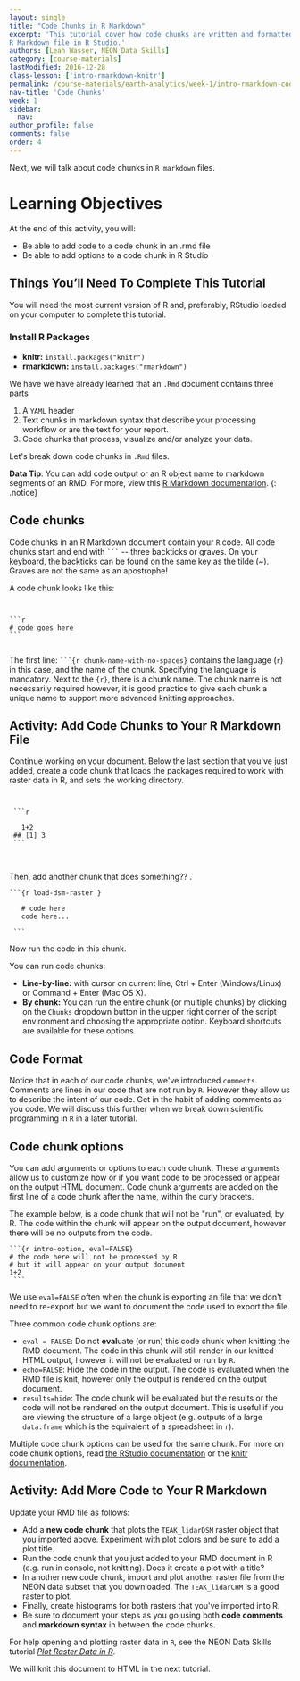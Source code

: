 ```yaml
---
layout: single
title: "Code Chunks in R Markdown"
excerpt: 'This tutorial cover how code chunks are written and formatted within an
R Markdown file in R Studio.'
authors: [Leah Wasser, NEON Data Skills]
category: [course-materials]
lastModified: 2016-12-28
class-lesson: ['intro-rmarkdown-knitr']
permalink: /course-materials/earth-analytics/week-1/intro-rmarkdown-code-chunks/
nav-title: 'Code Chunks'
week: 1
sidebar:
  nav:
author_profile: false
comments: false
order: 4
---
```


Next, we will talk about code chunks in `R markdown` files.

<div class='notice--success' markdown="1">

# Learning Objectives
At the end of this activity, you will:

* Be able to add code to a code chunk in an .rmd file
* Be able to add options to a code chunk in R Studio

## Things You’ll Need To Complete This Tutorial

You will need the most current version of R and, preferably, RStudio loaded on
your computer to complete this tutorial.

### Install R Packages

* **knitr:** `install.packages("knitr")`
* **rmarkdown:** `install.packages("rmarkdown")`

</div>

We have we have already learned that an `.Rmd` document contains three parts

1. A `YAML` header
2. Text chunks in markdown syntax that describe your processing workflow or are the text for your report.
3. Code chunks that process, visualize and/or analyze your data.

Let's break down code chunks in `.Rmd` files.


<i class="fa fa-star"></i> **Data Tip**: You can add code output or an R object
name to markdown segments of an RMD. For more, view this
<a href="http://rmarkdown.rstudio.com/authoring_quick_tour.html#inline_r_code" target="_blank"> R Markdown documentation</a>.
{: .notice}

## Code chunks

Code chunks in an R Markdown document contain your `R` code. All code chunks
 start and end with <code>```</code> -- three backticks or
graves. On your keyboard, the backticks can be found on the same key as the
tilde (~). Graves are not the same as an apostrophe!

A code chunk looks like this:

<pre><code>

```r
# code goes here
```
 </code></pre>

The first line: <code>```{r chunk-name-with-no-spaces}</code> contains the language (`r`) in this case, and the name of the chunk. Specifying
the language is mandatory. Next to the `{r}`, there is a chunk name. The chunk
name is not necessarily required however, it is good practice to give each
chunk a unique name to support more advanced knitting approaches.

<div class="notice--warning" markdown="1">

## Activity: Add Code Chunks to Your R Markdown File

Continue working on your document. Below the last section that you've just added,
create a code chunk that loads the packages required to work with raster data
in R, and sets the working directory.

<pre>
<code>
 
 ```r
 
   1+2
 ## [1] 3
 ```
 </code>
 </pre>


Then, add another chunk that does something?? .

<pre><code>```{r load-dsm-raster }

   # code here
   code here...

 ```</code></pre>

Now run the code in this chunk.

You can run code chunks:

* **Line-by-line:** with cursor on current line, Ctrl + Enter (Windows/Linux) or
Command + Enter (Mac OS X).
* **By chunk:** You can run the entire chunk (or multiple chunks) by
clicking on the `Chunks` dropdown button in the upper right corner of the script
environment and choosing the appropriate option. Keyboard shortcuts are
available for these options.

</div>

## Code Format

Notice that in each of our code chunks, we've introduced `comments`. Comments
are lines in our code that are not run by `R`. However they allow us to describe
the intent of our code. Get in the habit of adding comments as you code. We will discuss this further when we break down scientific programming in `R` in a
later tutorial.

## Code chunk options

You can add arguments or options to each code chunk. These arguments allow
us to customize how or if you want code to be
processed or appear on the output HTML document. Code chunk arguments are added on
the first line of a code
chunk after the name, within the curly brackets.

The example below, is a code chunk that will not be "run", or evaluated, by R.
The code within the chunk will appear on the output document, however there
will be no outputs from the code.

<pre><code>```{r intro-option, eval=FALSE}
# the code here will not be processed by R
# but it will appear on your output document
1+2
 ```</code></pre>

We use `eval=FALSE` often when the chunk is exporting an file that we don't
need to re-export but we want to document the code used to export the file.

Three common code chunk options are:

* `eval = FALSE`: Do not **eval**uate (or run) this code chunk when
knitting the RMD document. The code in this chunk will still render in our knitted
HTML output, however it will not be evaluated or run by `R`.
* `echo=FALSE`: Hide the code in the output. The code is
evaluated when the RMD file is knit, however only the output is rendered on the
output document.
* `results=hide`: The code chunk will be evaluated but the results or the code
will not be rendered on the output document. This is useful if you are viewing the
structure of a large object (e.g. outputs of a large `data.frame` which is
  the equivalent of a spreadsheet in `r`).

Multiple code chunk options can be used for the same chunk. For more on code
chunk options, read
<a href="http://rmarkdown.rstudio.com/authoring_rcodechunks.html" target="_blank"> the RStudio documentation</a>
or the
<a href="http://yihui.name/knitr/demo/output/" target="_blank"> knitr documentation</a>.

<div class="notice--warning" markdown="1">

## Activity: Add More Code to Your R Markdown

Update your RMD file as follows:

* Add a **new code chunk** that plots the `TEAK_lidarDSM` raster object that you imported above.
Experiment with plot colors and be sure to add a plot title.
* Run the code chunk that you just added to your RMD document in R (e.g. run in console, not
knitting). Does it create a plot with a title?
* In another new code chunk, import and plot another raster file from the NEON data subset
that you downloaded. The `TEAK_lidarCHM` is a good raster to plot.
* Finally, create histograms for both rasters that you've imported into R.
* Be sure to document your steps as you go using both **code comments** and
**markdown syntax** in between the code chunks.

For help opening and plotting raster data in `R`, see the NEON Data Skills tutorial
<a href="http://neondataskills.org/R/Plot-Rasters-In-R/" target="_blank">*Plot Raster Data in R*</a>.

We will knit this document to HTML in the next tutorial.
</div>
